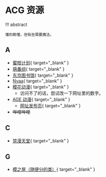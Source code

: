 # ACG 资源

!!! abstract

    懂的都懂，但有些需要魔法。

## A

- [蜜柑计划](https://mikanani.me/){ target="_blank" }
- [萌番组](https://bangumi.moe/){ target="_blank" }
- [东京图书馆](https://www.tokyotosho.info/){ target="_blank" }
- [Nyaa](https://nyaa.si/){ target="_blank" }
- [樱花动漫](http://yhdm08.com/){ target="_blank" }
    - 访问不了的话，尝试改一下网址里的数字。
- [AGE 动漫](https://www.agemys.org/){ target="_blank" }
    - [网址发布页](https://github.com/agefanscom/website){ target="_blank" }
- <del>哔哩哔哩</del>

## C

- [禁漫天堂](https://18comic.vip/){ target="_blank" }

## G

- [模之屋（随便分的类）](https://www.aplaybox.com/){ target="_blank" }
